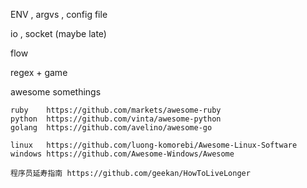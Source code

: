 ENV , argvs , config file

io , socket (maybe late)

flow

regex + game

awesome somethings

    ruby    https://github.com/markets/awesome-ruby
    python  https://github.com/vinta/awesome-python
    golang  https://github.com/avelino/awesome-go
    
    linux   https://github.com/luong-komorebi/Awesome-Linux-Software
    windows https://github.com/Awesome-Windows/Awesome

    程序员延寿指南 https://github.com/geekan/HowToLiveLonger
